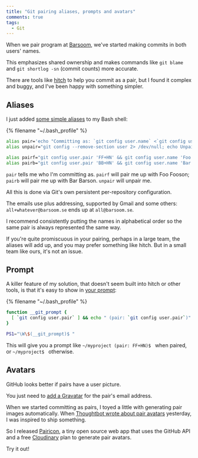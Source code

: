 ```yaml
---
title: "Git pairing aliases, prompts and avatars"
comments: true
tags:
  - Git
---
```


When we pair program at [Barsoom](http://barsoom.se), we've started making commits in both users' names.

This emphasizes shared ownership and makes commands like `git blame` and `git shortlog -sn` (commit counts) more accurate.

There are tools like [hitch](https://github.com/therubymug/hitch) to help you commit as a pair, but I found it complex and buggy, and I've been happy with something simpler.

## Aliases

I just added [some simple aliases](https://github.com/henrik/dotfiles/blob/master/bash/lib/gitpair.sh) to my Bash shell:

{% filename "~/.bash_profile" %}
``` bash ~/.bash_profile
alias pair='echo "Committing as: `git config user.name` <`git config user.email`>"'
alias unpair="git config --remove-section user 2> /dev/null; echo Unpaired.; pair"

alias pairf="git config user.pair 'FF+HN' && git config user.name 'Foo Fooson and Henrik Nyh' && git config user.email 'all+foo+henrik@barsoom.se'; pair"
alias pairb="git config user.pair 'BB+HN' && git config user.name 'Bar Barson and Henrik Nyh' && git config user.email 'all+bar+henrik@barsoom.se'; pair"
```

`pair` tells me who I'm committing as. `pairf` will pair me up with Foo Fooson; `pairb` will pair me up with Bar Barson. `unpair` will unpair me.

All this is done via Git's own persistent per-repository configuration.

The emails use plus addressing, supported by Gmail and some others: `all+whatever@barsoom.se` ends up at `all@barsoom.se`.

I recommend consistently putting the names in alphabetical order so the same pair is always represented the same way.

If you're quite promiscuous in your pairing, perhaps in a large team, the aliases will add up, and you may prefer something like hitch. But in a small team like ours, it's not an issue.


## Prompt

A killer feature of my solution, that doesn't seem built into hitch or other tools, is that it's easy to show in [your prompt](https://github.com/henrik/dotfiles/blob/master/bash/prompt.sh):

{% filename "~/.bash_profile" %}
``` bash ~/.bash_profile
function __git_prompt {
  [ `git config user.pair` ] && echo " (pair: `git config user.pair`)"
}

PS1="\W\$(__git_prompt)$ "
```

This will give you a prompt like `~/myproject (pair: FF+HN)$ ` when paired, or `~/myproject$ ` otherwise.


## Avatars

GitHub looks better if pairs have a user picture.

You just need to [add a Gravatar](https://help.github.com/articles/how-do-i-set-up-my-avatar) for the pair's email address.

When we started committing as pairs, I toyed a little with generating pair images automatically. When [Thoughtbot wrote about pair avatars](http://robots.thoughtbot.com/how-to-create-github-avatars-for-pairs/) yesterday, I was inspired to ship something.

So I released [Pairicon](http://pairicon.herokuapp.com/), a tiny open source web app that uses the GitHub API and a free [Cloudinary](http://cloudinary.com) plan to generate pair avatars.

Try it out!
